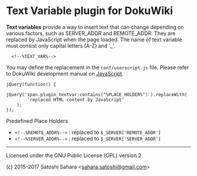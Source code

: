 Text Variable plugin for DokuWiki
===================================

**Text variables** provide a way to insert text that can change depending on various factors, such as SERVER_ADDR and REMOTE_ADDR. They are replaced by JavaScript when the page loaded.
The name of text variable must consist only capital letters (A-Z) and '_'.

```
  <!--%TEXT_VAR%-->
```

You may define the replacement in the `conf/userscript.js` file. Please refer to DokuWiki development manual on [JavaScript](https://www.dokuwiki.org/devel:javascript).

```
jQuery(function() {
    jQuery('span.plugin_textvar:contains("%PLACE_HOLDER%")').replaceWith(
        'replaced HTML content by JavaScript'
    );
});

```

Predefined Place Holders
* `<!--%REMOTE_ADDR%-->` : replaced to `$_SERVER['REMOTE_ADDR']`
* `<!--%SERVER_ADDR%-->` : replaced to `$_SERVER['SERVER_ADDR']`

----
Licensed under the GNU Public License (GPL) version 2

(c) 2015-2017 Satoshi Sahara \<sahara.satoshi@gmail.com>
